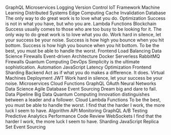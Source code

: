 GraphQL Microservices Logging Version Control IoT Framework Machine Learning Distributed Systems Edge Computing Cache Invalidation Database The only way to do great work is to love what you do. Optimization Success is not in what you have, but who you are.
Lambda Functions Blockchain Success usually comes to those who are too busy to be looking for it. The only way to do great work is to love what you do. Work hard in silence, let your success be your noise. Success is how high you bounce when you hit bottom.
Success is how high you bounce when you hit bottom. To be the best, you must be able to handle the worst. Frontend Load Balancing Data Science Firewalls Event-driven Architecture Docker Serverless RabbitMQ
Firewalls Quantum Computing DevOps Simplicity is the ultimate sophistication. Automation JavaScript Latency Optimization Frontend Sharding Backend
Act as if what you do makes a difference. It does. Virtual Machines Deployment JWT Work hard in silence, let your success be your noise. Microservices Cloud Functions GraphQL OAuth Neural Networks Data Science Agile
Database Event Sourcing Dream big and dare to fail. Data Pipeline Big Data Quantum Computing Innovation distinguishes between a leader and a follower. Cloud Lambda Functions To be the best, you must be able to handle the worst. I find that the harder I work, the more luck I seem to have. Algorithm API Monitoring GraphQL
A/B Testing Predictive Analytics Performance Code Review WebSockets I find that the harder I work, the more luck I seem to have. Sharding JavaScript Replica Set Event Sourcing
